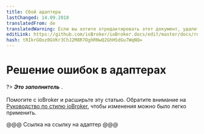 ```yaml
---
title: Сбой адаптера
lastChanged: 14.09.2018
translatedFrom: de
translatedWarning: Если вы хотите отредактировать этот документ, удалите поле «translationFrom», в противном случае этот документ будет снова автоматически переведен
editLink: https://github.com/ioBroker/ioBroker.docs/edit/master/docs/ru/trouble/adapter.md
hash: tRIkrGOoz0GVKr3ChJ2M8R7OghRNwQ2GhHSdGu7WqNQ=
---
```

# Решение ошибок в адаптерах
?> ***Это заполнитель*** .<br><br> Помогите с ioBroker и расширьте эту статью. Обратите внимание на [Руководство по стилю ioBroker](https://www.iobroker.net/#de/documentation/community/styleguidedoc.md), чтобы изменения можно было легко применить.

@@@ Ссылка на ссылку на адаптер @@@